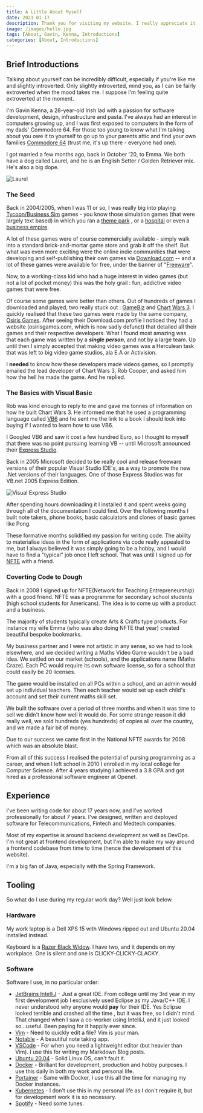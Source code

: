```yaml
---
title: A Little About Myself
date: 2021-01-17
description: Thank you for visiting my website, I really appreciate it. As a thank you the least I could do is to let you know a little about myself.
image: /images/hello.jpg
tags: [About, Gavin, Kenna, Introductions]
categories: [About, Introductions]
---
```


## Brief Introductions

Talking about yourself can be incredibly difficult, especially if you're like me and slightly introverted. Only slightly introverted, mind you, as I can be fairly extroverted when the mood takes me. I suppose I'm feeling quite extroverted at the moment.

I'm Gavin Kenna, a 28-year-old Irish lad with a passion for software development, design, infrastructure and pasta. I've always had an interest in computers growing up, and I was first exposed to computers in the form of my dads' Commodore 64. For those too young to know what I'm talking about you owe it to yourself to go up to your parents attic and find your own families [Commodore 64](https://en.wikipedia.org/wiki/Commodore_64) (trust me, it's up there - everyone had one).

I got married a few months ago, back in October '20, to Emma. We both have a dog called Laurel, and he is an English Setter / Golden Retriever mix. He's also a big dope.

![Laurel](/images/laurel.jpg?centerme)

### The Seed

Back in 2004/2005, when I was 11 or so,  I was really big into playing [Tycoon/Business Sim](https://en.wikipedia.org/wiki/Business_simulation_game) games - you know those simulation games (that were largely text based) in which you ran a [theme park](https://en.wikipedia.org/wiki/Theme_Park_(video_game)) , or a [hospital](https://en.wikipedia.org/wiki/Theme_Hospital) or even a [business empire](https://en.wikipedia.org/wiki/Capitalism_II).

A lot of these games were of course commercially available - simply walk into a standard brick-and-mortar game store and grab it off the shelf. But what was even more exciting were the online indie communities that were developing and self-publishing their own games via [Download.com](https://download.com) -- and a lot of these games were available for free, under the banner of "[Freeware](https://en.wikipedia.org/wiki/Freeware)".

Now, to a working-class kid who had a huge interest in video games (but not a lot of pocket money) this was the holy grail : fun, addictive video games that were free.

Of course some games were better than others. Out of hundreds of games I downloaded and played, two really stuck out : [GameBiz](https://download.cnet.com/GameBiz-The-Magical-Years/3000-2119_4-10514503.html) and [Chart Wars 3](https://download.cnet.com/Chart-Wars-3/3000-2119_4-10514078.html). I quickly realised that these two games were made by the same company, [Osiris Games](https://download.cnet.com/developer/Osiris%20Games/i-83147/). After seeing their Download.com profile I noticed they had a website (osirisgames.com, which is now sadly defunct) that detailed all their games and their respective developers. What I found most amazing was that each game was written by a ***single person***, and not by a large team. Up until then I simply accepted that making video games was a Herculean task that was left to big video game studios, ala E.A or Activision.

I **needed** to know how these developers made videos games, so I promptly emailed the lead developer of Chart Wars 3, Rob Cooper, and asked him how the hell he made the game. And he replied.

### The Basics with Visual Basic

Rob was kind enough to reply to me and gave me tonnes of information on how he built Chart Wars 3. He informed me that he used a programming language called [VB6](https://en.wikipedia.org/wiki/Visual_Basic) and he sent me the link to a book I should look into buying if I wanted to learn how to use VB6.

I Googled VB6 and saw it cost a few hundred Euro, so I thought to myself that there was no point pursuing learning VB -- until Microsoft announced their [Express Studio](https://en.wikipedia.org/wiki/Microsoft_Visual_Studio_Express).

Back in 2005 Microsoft decided to be really cool and release freeware versions of their popular Visual Studio IDE's, as a way to promote the new .Net versions of their languages. One of those Express Studios was for VB.net 2005 Express Edition.

![Visual Express Studio](/images/2005-pro.png?centerme "Visual Express Studio")

After spending hours downloading it I installed it and spent weeks going through all of the documentation I could find. Over the following months I built note takers, phone books, basic calculators and clones of basic games like Pong.

These formative months solidified my passion for writing code. The ability to materialise ideas in the form of applications via code really appealed to me, but I always believed it was simply going to be a hobby, and I would have to find a "typical" job once I left school. That was until I signed up for [NFTE](https://www.foroige.ie/our-work/youth-entrepreneurship/what-foroige-nfte) with a friend.

### Coverting Code to Dough

Back in 2008 I signed up for NFTE(Network for Teaching Entrepreneurship) with a good friend. NFTE was a programme for secondary school students (high school students for Americans). The idea is to come up with a product and a business.

The majority of students typically create Arts & Crafts type products. For instance my wife Emma (who was also doing NFTE that year) created beautiful bespoke bookmarks.

My business partner and I were not artistic in any sense, so we had to look elsewhere, and we decided writing a Maths Video Game wouldn't be a bad idea. We settled on our market (schools), and the applications name (Maths Craze). Each PC would require its own software license, so for a school that could easily be 20 licenses.

The game would be installed on all PCs within a school, and an admin would set up individual teachers. Then each teacher would set up each child's account and set their current maths skill set.

We built the software over a period of three months and when it was time to sell we didn't know how well it would do. For some strange reason it did really well, we sold hundreds (yes hundreds) of copies all over the country, and we made a fair bit of money.

Due to our success we came first in the National NFTE awards for 2008 which was an absolute blast.

From all of this success I realised the potential of pursing programming as a career, and when I left school in 2010 I enrolled in my local college for Computer Science. After 4 years studying I achieved a 3.8 GPA and got hired as a professional software engineer at Openet.

## Experience

I've been writing code for about 17 years now, and I've worked professionally for about 7 years. I've designed, written and deployed software for Telecommunications, Fintech and Medtech companies.

Most of my expertise is around backend development as well as DevOps. I'm not great at frontend development, but I'm able to make my way around a frontend codebase from time to time (hence the development of this website).

I'm a big fan of Java, especially with the Spring Framework.

## Tooling

So what do I use during my regular work day? Well just look below.

### Hardware

My work laptop is a Dell XPS 15 with Windows ripped out and Ubuntu 20.04 installed instead.

Keyboard is a [Razer Black Widow](https://github.com/GavinKenna/razer-blackwidow-ubuntu-keyboard). I have two, and it depends on my workplace. One is silent and one is CLICKY-CLICKY-CLACKY.

### Software

Software I use, in no particular order:

* [JetBrains IntelliJ](https://www.jetbrains.com/idea/) - Just a great IDE. From college until my 3rd year in my first development job I exclusively used Eclipse as my Java/C++ IDE. I never understood why anyone would **pay** for their IDE. Yes Eclipse looked terrible and crashed all the time , but it was free, so I didn't mind. That changed when I saw a co-worker using IntelliJ, and it just looked so...useful. Been paying for it happily ever since.
* [Vim](https://www.vim.org/) - Need to quickly edit a file? Vim is your man.
* [Notable](https://notable.app/) - A beautiful note taking app.
* [VSCode](https://code.visualstudio.com/) - For when you need a lightweight editor (but heavier than Vim). I use this for writing my Markdown Blog posts.
* [Ubuntu 20.04](https://ubuntu.com/) - Solid Linux OS, can't fault it.
* [Docker](https://docker.com) - Brilliant for development, production and hobby purposes. I use this daily in both my work and personal life.
* [Portainer](https://www.portainer.io/) - Same with Docker, I use this all the time for managing my Docker instances.
* [Kubernetes](https://kubernetes.io/) - I don't use this in my personal life as I don't require it, but for development work it is so necessary.
* [Spotify](https://www.spotify.com/ie/download/linux/) - Need some tunes.

